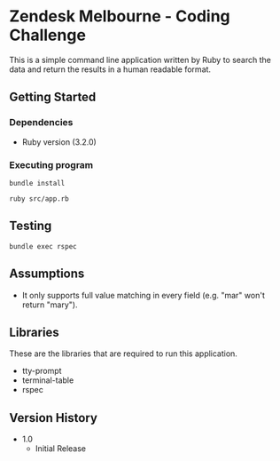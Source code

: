 # Zendesk Melbourne - Coding Challenge

This is a simple command line application written by Ruby to search the data and return the results in a human readable format.

## Getting Started

### Dependencies

- Ruby version (3.2.0)

### Executing program

```
bundle install
```

```
ruby src/app.rb
```

## Testing

```
bundle exec rspec
```

## Assumptions

- It only supports full value matching in every field (e.g. "mar" won't return "mary").

## Libraries

These are the libraries that are required to run this application.

- tty-prompt
- terminal-table
- rspec

## Version History

- 1.0
  - Initial Release
